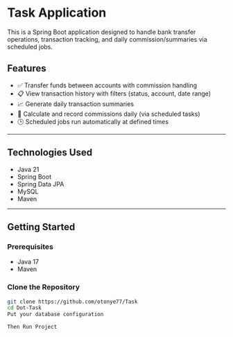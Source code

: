 # Task Application

This is a Spring Boot application designed to handle bank transfer operations, transaction tracking, and daily commission/summaries via scheduled jobs.

## Features

- ✅ Transfer funds between accounts with commission handling
- 📋 View transaction history with filters (status, account, date range)
- 📈 Generate daily transaction summaries
- 🧮 Calculate and record commissions daily (via scheduled tasks)
- 🕒 Scheduled jobs run automatically at defined times

---

## Technologies Used

- Java 21
- Spring Boot
- Spring Data JPA
- MySQL
- Maven

---

## Getting Started

### Prerequisites

- Java 17
- Maven

### Clone the Repository

```bash
git clone https://github.com/otonye77/Task
cd Dot-Task
Put your database configuration

Then Run Project


